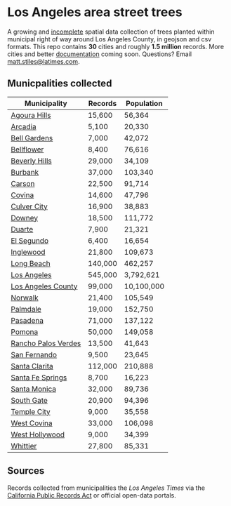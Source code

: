 # Los Angeles area street trees

A growing and [incomplete](https://github.com/stiles/data/issues/6) spatial data collection of trees planted within municipal right of way around Los Angeles County, in geojson and csv formats. This repo contains **30** cities and roughly **1.5 million** records. More cities and better [documentation](https://github.com/stiles/data/issues/5) coming soon. Questions? Email [matt.stiles@latimes.com](mailto:matt.stiles@latimes.com).

## Municpalities collected

Municipality | Records | Population
------------ | ------- | ----------
[Agoura Hills](https://github.com/stiles/data/tree/master/los-angeles-street-trees/agoura-hills) | 15,600 | 56,364
[Arcadia](https://github.com/stiles/data/tree/master/los-angeles-street-trees/arcadia) | 5,100 | 20,330
[Bell Gardens](https://github.com/stiles/data/tree/master/los-angeles-street-trees/bell-gardens) | 7,000 | 42,072
[Bellflower](https://github.com/stiles/data/tree/master/los-angeles-street-trees/bellflower) | 8,400 | 76,616
[Beverly Hills](https://github.com/stiles/data/tree/master/los-angeles-street-trees/beverly-hills) | 29,000 | 34,109
[Burbank](https://github.com/stiles/data/tree/master/los-angeles-street-trees/burbank) | 37,000 | 103,340
[Carson](https://github.com/stiles/data/tree/master/los-angeles-street-trees/carson) | 22,500 | 91,714
[Covina](https://github.com/stiles/data/tree/master/los-angeles-street-trees/covina) | 14,600 | 47,796
[Culver City](https://github.com/stiles/data/tree/master/los-angeles-street-trees/culver-city) | 16,900 | 38,883
[Downey](https://github.com/stiles/data/tree/master/los-angeles-street-trees/downey) | 18,500 | 111,772
[Duarte](https://github.com/stiles/data/tree/master/los-angeles-street-trees/duarte) | 7,900 | 21,321
[El Segundo](https://github.com/stiles/data/tree/master/los-angeles-street-trees/el-segundo) | 6,400 | 16,654
[Inglewood](https://github.com/stiles/data/tree/master/los-angeles-street-trees/inglewood) | 21,800 | 109,673
[Long Beach](https://github.com/stiles/data/tree/master/los-angeles-street-trees/long-beach) | 140,000 | 462,257
[Los Angeles](https://github.com/stiles/data/tree/master/los-angeles-street-trees/los-angeles) | 545,000 | 3,792,621
[Los Angeles County](https://github.com/stiles/data/tree/master/los-angeles-street-trees/los-angeles-county) | 99,000 | 10,100,000
[Norwalk](https://github.com/stiles/data/tree/master/los-angeles-street-trees/norwalk) | 21,400 | 105,549
[Palmdale](https://github.com/stiles/data/tree/master/los-angeles-street-trees/palmdale) | 19,000 | 152,750
[Pasadena](https://github.com/stiles/data/tree/master/los-angeles-street-trees/pasadena) | 71,000 | 137,122
[Pomona](https://github.com/stiles/data/tree/master/los-angeles-street-trees/pomona) | 50,000 | 149,058
[Rancho Palos Verdes](https://github.com/stiles/data/tree/master/los-angeles-street-trees/rancho-palos-verdes) | 13,500 | 41,643
[San Fernando](https://github.com/stiles/data/tree/master/los-angeles-street-trees/san-fernando) | 9,500 | 23,645
[Santa Clarita](https://github.com/stiles/data/tree/master/los-angeles-street-trees/santa-clarita) | 112,000 | 210,888
[Santa Fe Springs](https://github.com/stiles/data/tree/master/los-angeles-street-trees/santa-fe-springs) | 8,700 | 16,223
[Santa Monica](https://github.com/stiles/data/tree/master/los-angeles-street-trees/santa-monica) | 32,000 | 89,736
[South Gate](https://github.com/stiles/data/tree/master/los-angeles-street-trees/south-gate) | 20,900 | 94,396
[Temple City](https://github.com/stiles/data/tree/master/los-angeles-street-trees/temple-city) | 9,000 | 35,558
[West Covina](https://github.com/stiles/data/tree/master/los-angeles-street-trees/west-covina) | 33,000 | 106,098
[West Hollywood](https://github.com/stiles/data/tree/master/los-angeles-street-trees/west-hollywood) | 9,000 | 34,399
[Whittier](https://github.com/stiles/data/tree/master/los-angeles-street-trees/whittier) | 27,800 | 85,331

## Sources

Records collected from municipalities the *Los Angeles Times* via the [California Public Records Act](https://en.wikipedia.org/wiki/California_Public_Records_Act) or official open-data portals. 